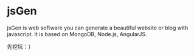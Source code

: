 jsGen
=====

jsGen is web software you can generate a beautiful website or blog with javascript. It is based on MongoDB, Node.js, AngularJS.

先挖坑：）
